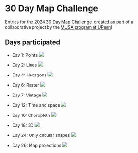 # 30 Day Map Challenge
Entries for the 2024 [30 Day Map Challenge](https://30daymapchallenge.com/), 
created as part of a collaborative project by the 
[MUSA program at UPenn](https://weitzman-musa.github.io/30DayMapChallenge/)!

## Days participated

- Day 1: Points
![](Output/01-WeiJing-Points.png)

- Day 2: Lines
![](Output/02-WeiJing-Lines.png)

- Day 4: Hexagons
![](Output/04-WeiJing-Hexagons.png)

- Day 6: Raster
![](Output/06-WeiJing-Raster.png)

- Day 7: Vintage
![](Output/07-WeiJing-Vintage.png)

- Day 12: Time and space
![](Output/12-WeiJing-SpaceTime.png)

- Day 16: Choropleth
![](Output/16-WeiJing-Choropleth.png)

- Day 18: 3D
![](Output/18-WeiJing-3D.png)

- Day 24: Only circular shapes
![](Output/24-WeiJing-Circles.png)

- Day 26: Map projections
![](Output/26-WeiJing-Projections.png)

